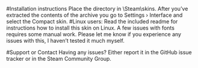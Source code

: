 #Installation instructions
Place the directory in \Steam\skins\. After you’ve extracted the contents of the archive you go to Settings › Interface and select the Compact skin.
#Linux users: Read the included readme for instructions how to install this skin on Linux. A few issues with fonts requires some manual work. Please let me know if you experience any issues with this, I haven’t tested it much myself.

#Support or Contact
Having any issues? Either report it in the GitHub issue tracker or in the Steam Community Group.
